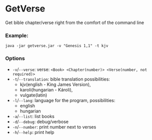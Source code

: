 # GetVerse

Get bible chapter/verse right from the comfort of the command line

### Example:
```
java -jar getverse.jar -v "Genesis 1,1" -t kjv
```
### Options
 - ```-v```/```--verse```: verse: ```<Book> <Chapter(number)> <Verse(number, not required)>```
 - ```-t```/```--translation```: bible translation possibilities: 
   - kjv(english - King James Version), 
   - karoli(hungarian - Károli), 
   - vulgate(latin)
 - ```-l```/```--lang```: language for the program, possibilities:
   - english
   - hungarian
 - ```-a```/```--list```: list books
 - ```-d```/```--debug```: debug/verbose
 - ```-n```/```--number```: print number next to verses
 - ```-h```/```--help```: print help